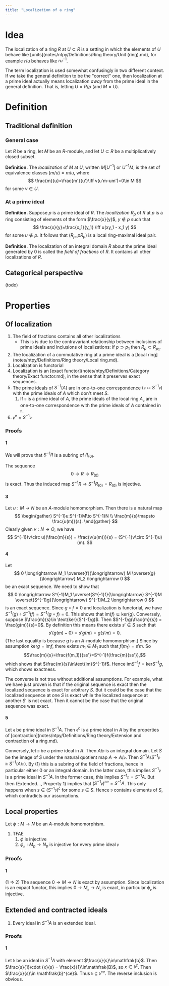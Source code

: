 ```yaml
---
title: "Localization of a ring"
---
```


# Idea
The localization of a ring $R$ at $U\subset R$ is a setting in which the elements of $U$ behave like [units](notes/ntpy/Definitions/Ring theory/Unit (ring).md), for example $r/u$ behaves like $ru^{-1}$.

The term localization is used somewhat confusingly in two different context. If we take the general definition to be the "correct" one, then localization at a prime ideal actually means localization _away_ from the prime ideal in the general definition. That is, letting $U=R/p$ (and $M=U$).

# Definition

## Traditional definition
### General case
Let $R$ be a ring, let $M$ be an $R$-module, and let $U\subset R$ be a multiplicatively closed subset.

**Definition.** The _localization_ of $M$ at $U$, written $M[U^{-1}]$ or $U^{-1}M$, is the set of equivalence classes $(m/u)=m/u$, where
$$
\frac{m}{u}=\frac{m'}{u'}\iff v(u'm-um')=0\in M
$$
for some $v\in U$.

### At a prime ideal
**Definition.** Suppose $p$ is a prime ideal of $R$. The _localization_ $R_p$ of $R$ at $p$ is a ring consisting of elements of the form $\frac{x}{y}$, $y\not\in p$ such that
$$
\frac{x}{y}=\frac{x_1}{y_1} \iff u(xy_1 - x_1 y)
$$
for some $u\notin p$. It follows that $(R_p, pR_p)$ is a local ring-maximal ideal pair.

**Definition.** The localization of an integral domain $R$ about the prime ideal generated by 0 is called the _field of fractions_ of $R$. It contains all other localizations of $R$.

## Categorical perspective
(todo)

# Properties
## Of localization
1. The field of fractions contains all other localizations
	- This is is due to the contravariant relationship between inclusions of prime ideals and inclusions of localizations: if $p\supset p_1$ then $R_p\subset R_{p_1}$.
2. The localization of a commutative ring at a prime ideal is a [local ring](notes/ntpy/Definitions/Ring theory/Local ring.md).
3. Localization is functorial
4. Localization is an [exact functor](notes/ntpy/Definitions/Category theory/Exact functor.md), in the sense that it preserves exact sequences.
5. The prime ideals of $S^{-1}(A)$ are in one-to-one correspondence $(\mathfrak{p}\mapsto S^{-1}\mathfrak{p})$ with the prime ideals of $A$ which don't meet $S$.
	1. If $\mathfrak{p}$ is a prime ideal of $A$, the prime ideals of the local ring $A_\mathfrak{p}$ are in one-to-one correspondence with the prime ideals of $A$ contained in $\mathfrak{p}$.
6. $\mathfrak{p}^e = S^{-1}\mathfrak{p}$

### Proofs
#### 1 
We will prove that $S^{-1}R$ is a subring of $R_{(0)}$.

The sequence $$0\to R \to R_{(0)}$$ is exact. Thus the induced map $S^{-1}R\to S^{-1}R_{(0)}=R_{(0)}$ is injective.
#### 3
Let $u:M\to N$ be an $A$-module homomorphism. Then there is a natural map
$$
\begin{gather}
S^{-1}u:S^{-1}M\to S^{-1}N \\
\frac{m}{s}\mapsto \frac{u(m)}{s}.
\end{gather}
$$
Clearly given $v:N\to O$, we have
$$
S^{-1}(v\circ u)(\frac{m}{s}) = \frac{v(u(m))}{s} = (S^{-1}v\circ S^{-1}u)(m).
$$
#### 4
Let 
$$
0 \longrightarrow M_1 \overset{f}{\longrightarrow} M \overset{g}{\longrightarrow} M_2 \longrightarrow 0
$$
be an exact sequence. We need to show that 
$$
0 \longrightarrow S^{-1}M_1 \overset{S^{-1}f}{\longrightarrow} S^{-1}M \overset{S^{-1}g}{\longrightarrow} S^{-1}M_2 \longrightarrow 0
$$
is an exact sequence. Since $g\circ f=0$ and localization is functorial, we have $S^{-1}(g)\circ S^{-1}(f) = S^{-1}(g\circ f)=0$. This shows that $\text{im}(f)\subseteq\text{ker}(g)$. Conversely, suppose $\frac{m}{s}\in \text{ker}(S^{-1}g)$. Then $S^{-1}g(\frac{m}{s}) = \frac{g(m)}{s}=0$. By definition this means there exists $s'\in S$ such that $$s'(g(m)-0) = s'g(m)=g(s'm)=0.$$ (The last equality is because $g$ is an $A$-module homomorphism.) Since by assumption $\text{ker}g=\text{im}f$, there exists $m_1\in M_1$ such that $f(m_1)=s'm$. So $$\frac{m}{s}=\frac{f(m_1)}{ss'}=S^{-1}f(\frac{m}{ss'}),$$ which shows that $\frac{m}{s}\in\text{im}S^{-1}f$. Hence $\text{im}S^{-1}f=\text{ker}S^{-1}g$, which shows exactness.

The converse is not true without additional assumptions. For example, what we have just proven is that if the original sequence is exact then the localized sequence is exact for arbitrary $S$. But it could be the case that the localized sequence at one $S$ is exact while the localized sequence at another $S'$ is not exact. Then it cannot be the case that the original sequence was exact.
#### 5
Let $\mathfrak{q}$ be prime ideal in $S^{-1}A$. Then $\mathfrak{q}^c$ is a prime ideal in $A$ by the properties of [contraction](notes/ntpy/Definitions/Ring theory/Extension and contraction of a ring.md). 

Conversely, let $\mathfrak{p}$ be a prime ideal in $A$. Then $A/\mathfrak{p}$ is an integral domain. Let $\bar{S}$ be the image of $S$ under the natural quotient map $A\to A/\mathfrak{p}$. Then $S^{-1}A/S^{-1}\mathfrak{p}\cong \bar{S}^{-1}(A/\mathfrak{p})$. By (1) this is a subring of the field of fractions, hence in particular either 0 or an integral domain. In the latter case, this implies $S^{-1}\mathfrak{p}$ is a prime ideal in $S^{-1}A$. In the former case, this implies $S^{-1}\mathfrak{p}=S^{-1}A$. But then (Extended..., Property 1)  implies that $(S^{-1}\mathfrak{p})^{ce}=S^{-1}A$. This only happens when $s\in (S^{-1}\mathfrak{p})^c$ for some $s\in S$. Hence $\mathfrak{p}$ contains elements of $S$, which contradicts our assumptions.
## Local properties
Let $\phi:M\to N$ be an $A$-module homomorphism.

1. TFAE
	1. $\phi$ is injective
	2. $\phi_\mathfrak{p}:M_p\to N_p$ is injective for every prime ideal $\mathfrak{p}$

### Proofs
#### 1
(1 => 2) The sequence $0\to M\to N$ is exact by assumption. Since localization is an expact functor, this implies $0\to M_\mathfrak{p}\to N_\mathfrak{p}$ is exact, in particular $\phi_\mathfrak{p}$ is injective.

## Extended and contracted ideals
1. Every ideal in $S^{-1}A$ is an extended ideal.

### Proofs
#### 1
Let $\mathfrak{b}$ be an ideal in $S^{-1}A$ with element $\frac{x}{s}\in\mathfrak{b}$. Then $\frac{s}{1}\cdot {x}{s} = \frac{x}{1}\in\mathfrak{B}$, so $x\in \mathfrak{b}^c$. Then $\frac{x}{s}\in \mathfrak{b}^{ce}$. Thus $\mathfrak{b}\subseteq \mathfrak{b}^{ce}$. The reverse inclusion is obvious.


